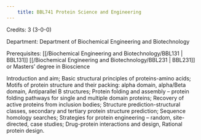```yaml
---
    title: BBL741 Protein Science and Engineering
---
```

Credits: 3 (3-0-0)

Department: Department of Biochemical Engineering and Biotechnology

Prerequisites: [[/Biochemical Engineering and Biotechnology/BBL131 | BBL131]] [[/Biochemical Engineering and Biotechnology/BBL231 | BBL231]] or Masters’ degree in Bioscience

Introduction and aim; Basic structural principles of proteins-amino acids; Motifs of protein structure and their packing: alpha domain, alpha/Beta domain, Antiparallel B structures; Protein folding and assembly – protein folding pathways for single and multiple domain proteins; Recovery of active proteins from inclusion bodies; Structure prediction-structural classes, secondary and tertiary protein structure prediction; Sequence homology searches; Strategies for protein engineering – random, site-directed, case studies; Drug-protein interactions and design, Rational protein design.